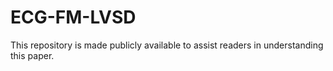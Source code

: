 # ECG-FM-LVSD
This repository is made publicly available to assist readers in understanding this paper.
